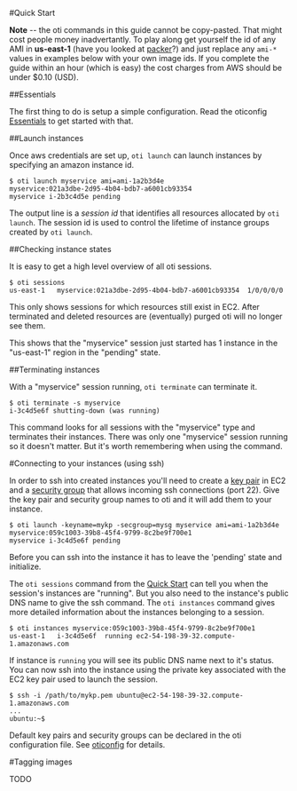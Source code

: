 #Quick Start

**Note** -- the oti commands in this guide cannot be copy-pasted. That might
cost people money inadvertantly.  To play along get yourself the id of any AMI
in **us-east-1** (have you looked at
[packer](http://www.packer.io/intro/getting-started/build-image.html)?) and
just replace any `ami-*` values in examples below with your own image ids.  If
you complete the guide within an hour (which is easy) the cost charges from AWS
should be under $0.10 (USD).

##Essentials

The first thing to do is setup a simple configuration. Read the oticonfig
[Essentials](http://godoc.org/github.com/bmatsuo/oti/oticonfig#hdr-Essentials)
to get started with that.

##Launch instances

Once aws credentials are set up, `oti launch` can launch instances by
specifying an amazon instance id.

    $ oti launch myservice ami=ami-1a2b3d4e
    myservice:021a3dbe-2d95-4b04-bdb7-a6001cb93354
    myservice i-2b3c4d5e pending

The output line is a _session id_ that identifies all resources allocated by
`oti launch`.  The session id is used to control the lifetime of instance
groups created by `oti launch`.

##Checking instance states

It is easy to get a high level overview of all oti sessions.

    $ oti sessions
    us-east-1	myservice:021a3dbe-2d95-4b04-bdb7-a6001cb93354	1/0/0/0/0

This only shows sessions for which resources still exist in EC2.  After
terminated and deleted resources are (eventually) purged oti will no longer see
them.

This shows that the "myservice" session just started has 1 instance in the
"us-east-1" region in the "pending" state.

##Terminating instances

With a "myservice" session running, `oti terminate` can terminate it.

    $ oti terminate -s myservice
    i-3c4d5e6f shutting-down (was running)

This command looks for all sessions with the "myservice" type and terminates
their instances.  There was only one "myservice" session running so it doesn't
matter.  But it's worth remembering when using the command.

#Connecting to your instances (using ssh)

In order to ssh into created instances you'll need to create a [key
pair](http://docs.aws.amazon.com/AWSEC2/latest/UserGuide/ec2-key-pairs.html) in
EC2 and a [security
group](http://docs.aws.amazon.com/AWSEC2/latest/UserGuide/using-network-security.html)
that allows incoming ssh connections (port 22). Give the key pair and security
group names to oti and it will add them to your instance.

    $ oti launch -keyname=mykp -secgroup=mysg myservice ami=ami-1a2b3d4e
    myservice:059c1003-39b8-45f4-9799-8c2be9f700e1
    myservice i-3c4d5e6f pending

Before you can ssh into the instance it has to leave the 'pending' state and
initialize.

The `oti sessions` command from the [Quick Start](#Quick_Start) can tell you
when the session's instances are "running".  But you also need to the
instance's public DNS name to give the ssh command.  The `oti instances`
command gives more detailed information about the instances belonging to a
session.

    $ oti instances myservice:059c1003-39b8-45f4-9799-8c2be9f700e1
    us-east-1   i-3c4d5e6f  running ec2-54-198-39-32.compute-1.amazonaws.com

If instance is `running` you will see its public DNS name next to it's status.
You can now ssh into the instance using the private key associated with the EC2
key pair used to launch the session.

    $ ssh -i /path/to/mykp.pem ubuntu@ec2-54-198-39-32.compute-1.amazonaws.com
    ...
    ubuntu:~$

Default key pairs and security groups can be declared in the oti configuration
file.  See [oticonfig](http://godoc.org/github.com/bmatsuo/oti/oticonfig) for
details.

#Tagging images

TODO
